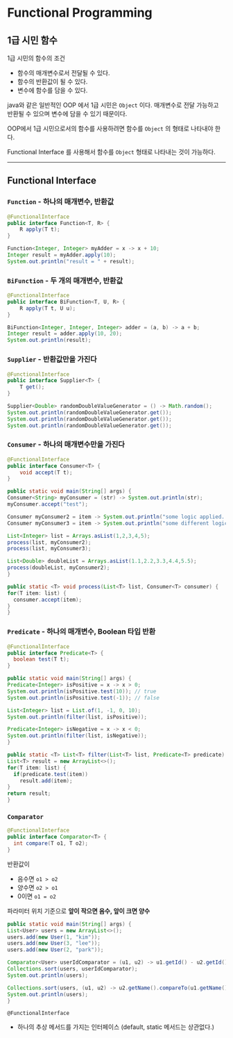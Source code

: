 # Functional Programming


## 1급 시민 함수

1급 시민의 함수의 조건
- 함수의 매개변수로서 전달될 수 있다.
- 함수의 반환값이 될 수 있다.
- 변수에 함수를 담을 수 있다.

java와 같은 일반적인 OOP 에서 1급 시민은 `Object` 이다.
매개변수로 전달 가능하고 반환될 수 있으며 변수에 담을 수 있기 때문이다.

OOP에서 1급 시민으로서의 함수를 사용하려면 함수를 `Object` 의 형태로 나타내야 한다.

Functional Interface 를 사용해서 함수를 `Object` 형태로 나타내는 것이 가능하다.

---

## Functional Interface

### `Function` - 하나의 매개변수, 반환값
```java
@FunctionalInterface
public interface Function<T, R> {
    R apply(T t);
}
```
```java
Function<Integer, Integer> myAdder = x -> x + 10;
Integer result = myAdder.apply(10);
System.out.println("result = " + result);
```

### `BiFunction` - 두 개의 매개변수, 반환값
```java
@FunctionalInterface
public interface BiFunction<T, U, R> {
    R apply(T t, U u);
}
```

```java
BiFunction<Integer, Integer, Integer> adder = (a, b) -> a + b;
Integer result = adder.apply(10, 20);
System.out.println(result);
```

### `Supplier` - 반환값만을 가진다
```java
@FunctionalInterface
public interface Supplier<T> {
    T get();
}
```

```java
Supplier<Double> randomDoubleValueGenerator = () -> Math.random();
System.out.println(randomDoubleValueGenerator.get());
System.out.println(randomDoubleValueGenerator.get());
System.out.println(randomDoubleValueGenerator.get());
```

### `Consumer` - 하나의 매개변수만을 가진다
```java
@FunctionalInterface
public interface Consumer<T> {
    void accept(T t);
}
```
```java
public static void main(String[] args) {
Consumer<String> myConsumer = (str) -> System.out.println(str);
myConsumer.accept("test");

Consumer myConsumer2 = item -> System.out.println("some logic applied.. " + item);
Consumer myConsumer3 = item -> System.out.println("some different logic applied.. " + item);

List<Integer> list = Arrays.asList(1,2,3,4,5);
process(list, myConsumer2);
process(list, myConsumer3);

List<Double> doubleList = Arrays.asList(1.1,2.2,3.3,4.4,5.5);
process(doubleList, myConsumer2);
}

public static <T> void process(List<T> list, Consumer<T> consumer) {
for(T item: list) {
  consumer.accept(item);
}
}
```

### `Predicate` - 하나의 매개변수, Boolean 타입 반환
```java
@FunctionalInterface
public interface Predicate<T> {
  boolean test(T t);
}
```
```java
public static void main(String[] args) {
Predicate<Integer> isPositive = x -> x > 0;
System.out.println(isPositive.test(10)); // true
System.out.println(isPositive.test(-1)); // false

List<Integer> list = List.of(1, -1, 0, 10);
System.out.println(filter(list, isPositive));

Predicate<Integer> isNegative = x -> x < 0;
System.out.println(filter(list, isNegative));
}

public static <T> List<T> filter(List<T> list, Predicate<T> predicate) {
List<T> result = new ArrayList<>();
for(T item: list) {
  if(predicate.test(item))
    result.add(item);
}
return result;
}
```

### `Comparator`
```java
@FunctionalInterface
public interface Comparator<T> {
  int compare(T o1, T o2);
}
```
반환값이
- 음수면 `o1 > o2`
- 양수면 `o2 > o1`  
- 0이면 `o1 = o2`

파라미터 위치 기준으로 **앞이 작으면 음수, 앞이 크면 양수**

```java
public static void main(String[] args) {
List<User> users = new ArrayList<>();
users.add(new User(1, "kim"));
users.add(new User(3, "lee"));
users.add(new User(2, "park"));

Comparator<User> userIdComparator = (u1, u2) -> u1.getId() - u2.getId(); // id 기준 오름차순 정렬
Collections.sort(users, userIdComparator);
System.out.println(users);

Collections.sort(users, (u1, u2) -> u2.getName().compareTo(u1.getName())); // 이름 기준 내림차순 정렬
System.out.println(users);
}
```

`@FunctionalInterface`
- 하나의 추상 메서드를 가지는 인터페이스 (default, static 메서드는 상관없다.)








































 

